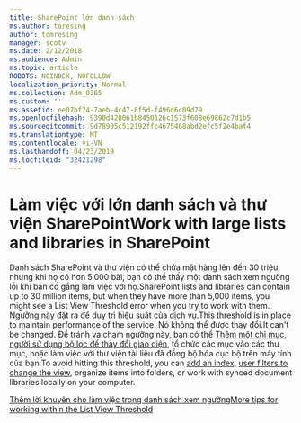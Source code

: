 ```yaml
---
title: SharePoint lớn danh sách
ms.author: toresing
author: tomresing
manager: scotv
ms.date: 2/12/2018
ms.audience: Admin
ms.topic: article
ROBOTS: NOINDEX, NOFOLLOW
localization_priority: Normal
ms.collection: Adm_O365
ms.custom: ''
ms.assetid: ee07bf74-7aeb-4c47-8f5d-f496d6c09d79
ms.openlocfilehash: 9390d428061b8450126c1573f608e69862c7d1b5
ms.sourcegitcommit: 9d78905c512192ffc4675468abd2efc5f2e4baf4
ms.translationtype: MT
ms.contentlocale: vi-VN
ms.lasthandoff: 04/23/2019
ms.locfileid: "32421298"
---
```

# <a name="work-with-large-lists-and-libraries-in-sharepoint"></a><span data-ttu-id="20663-102">Làm việc với lớn danh sách và thư viện SharePoint</span><span class="sxs-lookup"><span data-stu-id="20663-102">Work with large lists and libraries in SharePoint</span></span>

<span data-ttu-id="20663-103">Danh sách SharePoint và thư viện có thể chứa mặt hàng lên đến 30 triệu, nhưng khi họ có hơn 5.000 bài, bạn có thể thấy một danh sách xem ngưỡng lỗi khi bạn cố gắng làm việc với họ.</span><span class="sxs-lookup"><span data-stu-id="20663-103">SharePoint lists and libraries can contain up to 30 million items, but when they have more than 5,000 items, you might see a List View Threshold error when you try to work with them.</span></span> <span data-ttu-id="20663-104">Ngưỡng này đặt ra để duy trì hiệu suất của dịch vụ.</span><span class="sxs-lookup"><span data-stu-id="20663-104">This threshold is in place to maintain performance of the service.</span></span> <span data-ttu-id="20663-105">Nó không thể được thay đổi.</span><span class="sxs-lookup"><span data-stu-id="20663-105">It can't be changed.</span></span> <span data-ttu-id="20663-106">Để tránh va chạm ngưỡng này, bạn có thể [Thêm một chỉ mục](https://go.microsoft.com/fwlink/?linkid=867784), [người sử dụng bộ lọc để thay đổi giao diện](https://go.microsoft.com/fwlink/?linkid=867786), tổ chức các mục vào các thư mục, hoặc làm việc với thư viện tài liệu đã đồng bộ hóa cục bộ trên máy tính của bạn.</span><span class="sxs-lookup"><span data-stu-id="20663-106">To avoid hitting this threshold, you can [add an index](https://go.microsoft.com/fwlink/?linkid=867784), [user filters to change the view](https://go.microsoft.com/fwlink/?linkid=867786), organize items into folders, or work with synced document libraries locally on your computer.</span></span> 
  
[<span data-ttu-id="20663-107">Thêm lời khuyên cho làm việc trong danh sách xem ngưỡng</span><span class="sxs-lookup"><span data-stu-id="20663-107">More tips for working within the List View Threshold</span></span>](https://go.microsoft.com/fwlink/?linkid=867787)
  


